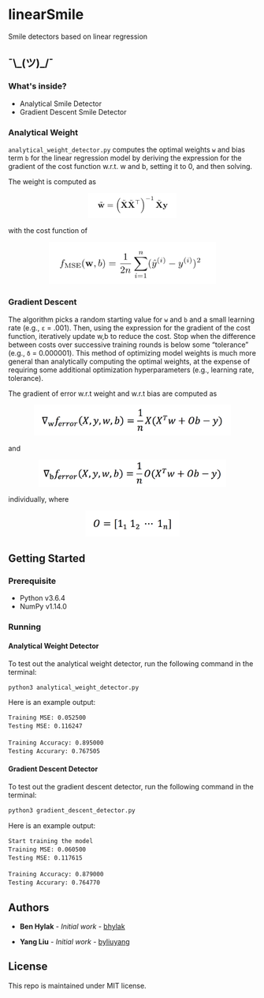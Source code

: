 # linearSmile
Smile detectors based on linear regression

## ¯\\\_(ツ)_/¯

### What's inside?

- Analytical Smile Detector
- Gradient Descent Smile Detector

### Analytical Weight
`analytical_weight_detector.py` computes the optimal weights `w` and bias term `b` for the linear regression model by deriving the expression for the gradient of the cost function w.r.t. w and b, setting it to 0, and then solving.

The weight is computed as

<div align="center">
	<img width="180" src ="weight.png"/>
</div>

with the cost function of

<div align="center">
	<img width="340" src ="mse.png"/>
</div> 

### Gradient Descent

The algorithm picks a random starting value for `w` and `b` and a small learning rate (e.g., `ε` = .001). Then, using the expression for the gradient of the cost function, iteratively update w,b to reduce the cost. Stop when the difference between costs over successive training rounds is below some “tolerance” (e.g., `δ` = 0.000001). This method of optimizing model weights is much more general than analytically computing the optimal weights, at the expense of requiring some additional optimization hyperparameters (e.g., learning rate, tolerance).

The gradient of error w.r.t weight and w.r.t bias are computed as 

<div align="center">
	<img width="400" src ="gradient_weight.png"/>
</div>

and

<div align="center">
	<img width="380" src ="gradient_bias.png"/>
</div>

individually, where

<div align="center">
	<img width="190" src ="O.png"/>
</div>

## Getting Started

### Prerequisite

- Python v3.6.4
- NumPy v1.14.0

### Running

#### Analytical Weight Detector
To test out the analytical weight detector, run the following command in the terminal:

```bash
python3 analytical_weight_detector.py
```

Here is an example output:

```bash
Training MSE: 0.052500
Testing MSE: 0.116247

Training Accuracy: 0.895000
Testing Accurary: 0.767505
```

#### Gradient Descent Detector
To test out the gradient descent detector, run the following command in the terminal:

```bash
python3 gradient_descent_detector.py
```

Here is an example output:

```bash
Start training the model
Training MSE: 0.060500
Testing MSE: 0.117615

Training Accuracy: 0.879000
Testing Accurary: 0.764770
```

## Authors

- **Ben Hylak** - *Initial work* - [bhylak](https://github.com/bhylak)

- **Yang Liu** - *Initial work* - [byliuyang](https://github.com/byliuyang)

## License
This repo is maintained under MIT license.